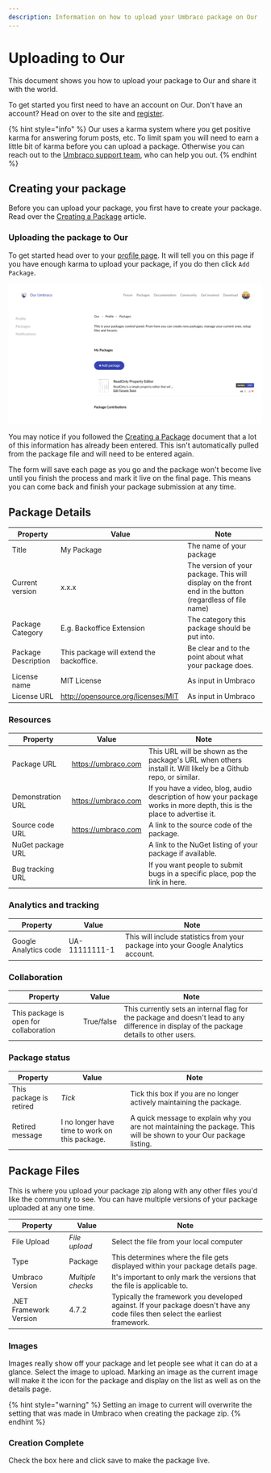 ```yaml
---
description: Information on how to upload your Umbraco package on Our
---
```


# Uploading to Our

This document shows you how to upload your package to Our and share it with the world.

To get started you first need to have an account on Our. Don't have an account? Head on over to the site and [register](https://our.umbraco.com/member/Signup).

{% hint style="info" %}
Our uses a karma system where you get positive karma for answering forum posts, etc. To limit spam you will need to earn a little bit of karma before you can upload a package. Otherwise you can reach out to the [Umbraco support team](https://umbraco.com/contact-us/), who can help you out.
{% endhint %}

## Creating your package

Before you can upload your package, you first have to create your package. Read over the [Creating a Package](creating-a-package.md) article.

### Uploading the package to Our

To get started head over to your [profile page](https://our.umbraco.com/member/profile/). It will tell you on this page if you have enough karma to upload your package, if you do then click `Add Package`.

![Your packages profile page](../../../../10/umbraco-cms/extending/packages/images/PackagesPage.png)

You may notice if you followed the [Creating a Package](creating-a-package.md) document that a lot of this information has already been entered. This isn't automatically pulled from the package file and will need to be entered again.

The form will save each page as you go and the package won't become live until you finish the process and mark it live on the final page. This means you can come back and finish your package submission at any time.

## Package Details

| Property            | Value                                    | Note                                                                                                    |
| ------------------- | ---------------------------------------- | ------------------------------------------------------------------------------------------------------- |
| Title               | My Package                               | The name of your package                                                                                |
| Current version     | x.x.x                                    | The version of your package. This will display on the front end in the button (regardless of file name) |
| Package Category    | E.g. Backoffice Extension                | The category this package should be put into.                                                           |
| Package Description | This package will extend the backoffice. | Be clear and to the point about what your package does.                                                 |
| License name        | MIT License                              | As input in Umbraco                                                                                     |
| License URL         | http://opensource.org/licenses/MIT       | As input in Umbraco                                                                                     |

### Resources

| Property          | Value               | Note                                                                                                                     |
| ----------------- | ------------------- | ------------------------------------------------------------------------------------------------------------------------ |
| Package URL       | https://umbraco.com | This URL will be shown as the package's URL when others install it. Will likely be a Github repo, or similar.            |
| Demonstration URL | https://umbraco.com | If you have a video, blog, audio description of how your package works in more depth, this is the place to advertise it. |
| Source code URL   | https://umbraco.com | A link to the source code of the package.                                                                                |
| NuGet package URL |                     | A link to the NuGet listing of your package if available.                                                                |
| Bug tracking URL  |                     | If you want people to submit bugs in a specific place, pop the link in here.                                             |

### Analytics and tracking

| Property              | Value         | Note                                                                               |
| --------------------- | ------------- | ---------------------------------------------------------------------------------- |
| Google Analytics code | UA-11111111-1 | This will include statistics from your package into your Google Analytics account. |

### Collaboration

| Property                               | Value      | Note                                                                                                                                      |
| -------------------------------------- | ---------- | ----------------------------------------------------------------------------------------------------------------------------------------- |
| This package is open for collaboration | True/false | This currently sets an internal flag for the package and doesn't lead to any difference in display of the package details to other users. |

### Package status

| Property                | Value                                          | Note                                                                                                                |
| ----------------------- | ---------------------------------------------- | ------------------------------------------------------------------------------------------------------------------- |
| This package is retired | _Tick_                                         | Tick this box if you are no longer actively maintaining the package.                                                |
| Retired message         | I no longer have time to work on this package. | A quick message to explain why you are not maintaining the package. This will be shown to your Our package listing. |

## Package Files

This is where you upload your package zip along with any other files you'd like the community to see. You can have multiple versions of your package uploaded at any one time.

| Property               | Value             | Note                                                                                                                           |
| ---------------------- | ----------------- | ------------------------------------------------------------------------------------------------------------------------------ |
| File Upload            | _File upload_     | Select the file from your local computer                                                                                       |
| Type                   | Package           | This determines where the file gets displayed within your package details page.                                                |
| Umbraco Version        | _Multiple checks_ | It's important to only mark the versions that the file is applicable to.                                                       |
| .NET Framework Version | 4.7.2             | Typically the framework you developed against. If your package doesn't have any code files then select the earliest framework. |

### Images

Images really show off your package and let people see what it can do at a glance. Select the image to upload. Marking an image as the current image will make it the icon for the package and display on the list as well as on the details page.

{% hint style="warning" %}
Setting an image to current will overwrite the setting that was made in Umbraco when creating the package zip.
{% endhint %}

### Creation Complete

Check the box here and click save to make the package live.
